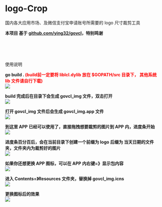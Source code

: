 # logo-Crop
国内各大应用市场、及微信支付宝申请账号所需要的 logo 尺寸裁剪工具

<b>本项目 基于 <a href="https://github.com/ying32/govcl">github.com/ying32/govcl</a>，特别鸣谢</b>

<br/>
<br/>
<br/>
<br/>
使用说明 

<p>
    <b>go build . <b style="color: red;">(build前一定要将 liblcl.dylib 放在 $GOPATH/src 目录下， 其他系统 lib 文件请自行下载)</b></b>
    <br/>
    <img src="https://status.psd1403.com/uploads/govcl_img_001.png" style="max-width: 640px; max-height: 480px;"/>
</p>

<p>
    <b>build 完成后在目录下会生成 govcl_img 文件，双击打开</b>
    <br/>
    <img src="https://status.psd1403.com/uploads/govcl_img_002.png" style="max-width: 640px; max-height: 480px;"/>
</p>

<p>
    <b>打开 govcl_img 文件后会生成 govcl_img.app 文件</b>
    <br/>
    <img src="https://status.psd1403.com/uploads/govcl_img_003.png" style="max-width: 640px; max-height: 480px;"/>
</p>

<p>
    <b>到这里 APP 已经可以使用了，直接拖拽想要裁剪的图片到 APP 内，进度条开始</b>
    <br/>
    <img src="https://status.psd1403.com/uploads/govcl_img_006.png" style="max-width: 640px; max-height: 480px;"/>
</p>

<p>
    <b>进度条百分百后，会在当前目录下创建一个前缀为 logo 后缀为 当天日期的文件夹，文件夹内为裁剪好的图片</b>
    <br/>
    <img src="https://status.psd1403.com/uploads/govcl_img_007.png" style="max-width: 640px; max-height: 480px;"/>
</p>

<p>
    <b>如果你还想更换 APP 图标，可以在 APP 内右键=》显示包内容 </b>
    <br/>
    <img src="https://status.psd1403.com/uploads/govcl_img_004.png" style="max-width: 640px; max-height: 480px;"/>
</p>

<p>
    <b>进入 Contents=》Resources 文件夹，替换掉 govcl_img.icns</b>
    <br/>
    <img src="https://status.psd1403.com/uploads/govcl_img_005.png" style="max-width: 640px; max-height: 480px;"/>
</p>

<p>
    <b>更换图标后的效果</b>
    <br/>
    <img src="https://status.psd1403.com/uploads/govcl_img_008.png" style="max-width: 640px; max-height: 480px;"/>
</p>


